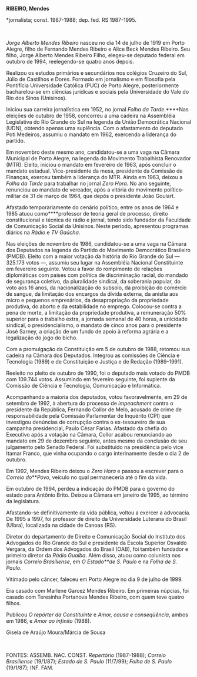 **RIBEIRO, Mendes**

\*jornalista; const. 1987-1988; dep. fed. RS 1987-1995.

 

*Jorge Alberto Mendes Ribeiro* nasceu no dia 14 de julho de 1919 em
Porto Alegre, filho de Fernando Mendes Ribeiro e Alice Beck Mendes
Ribeiro. Seu filho, Jorge Alberto Mendes Ribeiro Filho, elegeu-se
deputado federal em outubro de 1994, reelegendo-se quatro anos depois.

Realizou os estudos primários e secundários nos colégios Cruzeiro do
Sul, Júlio de Castilhos e Dores. Formado em jornalismo e em filosofia
pela Pontifícia Universidade Católica (PUC) de Porto Alegre,
posteriormente bacharelou-se em ciências jurídicas e sociais pela
Universidade do Vale do Rio dos Sinos (Unisinos).

Iniciou sua carreira jornalística em 1952, no jornal *Folha da
Tarde*.****Nas eleições de outubro de 1958, concorreu a uma cadeira na
Assembléia Legislativa do Rio Grande do Sul na legenda da União
Democrática Nacional (UDN), obtendo apenas uma suplência. Com o
afastamento do deputado Poti Medeiros, assumiu o mandato em 1962,
exercendo a liderança do partido.

Em novembro deste mesmo ano, candidatou-se a uma vaga na Câmara
Municipal de Porto Alegre, na legenda do Movimento Trabalhista Renovador
(MTR). Eleito, iniciou o mandato em fevereiro de 1963, após concluir o
mandato estadual. Vice-presidente da mesa, presidente da Comissão de
Finanças, exerceu também a liderança do MTR. Ainda em 1963, deixou a
*Folha da Tarde* para trabalhar no jornal *Zero Hora*. No ano seguinte,
renunciou ao mandato de vereador, após a vitória do movimento
político-militar de 31 de março de 1964, que depôs o presidente João
Goulart.

Afastado temporariamente do cenário político, entre os anos de 1964 e
1985 atuou como****professor de teoria geral de processo, direito
constitucional e técnica de rádio e jornal, tendo sido fundador da
Faculdade de Comunicação Social da Unisinos. Neste período, apresentou
programas diários na *Rádio* e *TV Gaúcha*.

Nas eleições de novembro de 1986, candidatou-se a uma vaga na Câmara dos
Deputados na legenda do Partido do Movimento Democrático Brasileiro
(PMDB). Eleito com a maior votação da história do Rio Grande do Sul —
325.173 votos —, assumiu seu lugar na Assembléia Nacional Constituinte
em fevereiro seguinte. Votou a favor do rompimento de relações
diplomáticas com países com política de discriminação racial, do mandado
de segurança coletivo, da pluralidade sindical, da soberania popular, do
voto aos 16 anos, da nacionalização do subsolo, da proibição do comércio
de sangue, da limitação dos encargos da dívida externa, da anistia aos
micro e pequenos empresários, da desapropriação da propriedade
produtiva, do aborto e da estabilidade no emprego. Colocou-se contra a
pena de morte, a limitação da propriedade produtiva, a remuneração 50%
superior para o trabalho extra, a jornada semanal de 40 horas, a
unicidade sindical, o presidencialismo, o mandato de cinco anos para o
presidente José Sarney, a criação de um fundo de apoio à reforma agrária
e a legalização do jogo do bicho.

Com a promulgação da Constituição em 5 de outubro de 1988, retomou sua
cadeira na Câmara dos Deputados. Integrou as comissões de Ciência e
Tecnologia (1989) e de Constituição e Justiça e de Redação (1989-1991).

Reeleito no pleito de outubro de 1990, foi o deputado mais votado do
PMDB com 109.744 votos. Assumindo em fevereiro seguinte, foi suplente da
Comissão de Ciência e Tecnologia, Comunicação e Informática.

Acompanhando a maioria dos deputados, votou favoravelmente, em 29 de
setembro de 1992, à abertura do processo de *impeachment* contra o
presidente da República, Fernando Collor de Melo, acusado de crime de
responsabilidade pela Comissão Parlamentar de Inquérito (CPI) que
investigou denúncias de corrupção contra o ex-tesoureiro de sua campanha
presidencial, Paulo César Farias. Afastado da chefia do Executivo após a
votação na Câmara, Collor acabou renunciando ao mandato em 29 de
dezembro seguinte, antes mesmo da conclusão de seu julgamento pelo
Senado Federal. Foi substituído na presidência pelo vice Itamar Franco,
que vinha ocupando o cargo interinamente desde o dia 2 de outubro.

Em 1992, Mendes Ribeiro deixou o *Zero Hora* e passou a escrever para o
*Correio do****Povo*, veículo no qual permaneceria até o fim da vida.

Em outubro de 1994, perdeu a indicação do PMDB para o governo do estado
para Antônio Brito. Deixou a Câmara em janeiro de 1995, ao término da
legislatura.

Afastando-se definitivamente da vida pública, voltou a exercer a
advocacia. De 1995 a 1997, foi professor de direito da Universidade
Luterana do Brasil (Ulbra), localizada na cidade de Canoas (RS).

Diretor do departamento de Direito e Comunicação Social do Instituto dos
Advogados do Rio Grande do Sul e presidente da Escola Superior Osvaldo
Vergara, da Ordem dos Advogados do Brasil (OAB), foi também fundador e
primeiro diretor da *Rádio Guaíba*. Além disso, atuou como colunista nos
jornais *Correio Brasiliense*, em *O Estado**de S. Paulo* e na *Folha de
S. Paulo*.        

Vitimado pelo câncer, faleceu em Porto Alegre no dia 9 de julho de 1999.

Era casado com Marlene Garcez Mendes Ribeiro. Em primeiras núpcias, foi
casado com Teresinha Portanova Mendes Ribeiro, com quem teve quatro
filhos.

Publicou *O repórter da Constituinte* e *Amor, causa e conseqüência*,
ambos em 1986, e *Amor ao infinito* (1988).

Gisela de Araújo Moura/Márcia de Sousa

 

FONTES: ASSEMB. NAC. CONST. *Repertório* (1987-1988); *Correio
Brasiliense* (19/1/87); *Estado de S. Paulo* (11/7/99); *Folha de S.
Paulo* (19/1/87); INF. FAM.

 
